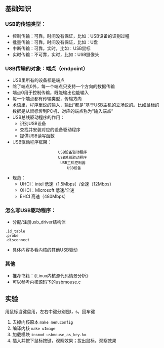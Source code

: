 ## 基础知识
### USB的传输类型：
- 控制传输：可靠，时间没有保证，比如：USB设备的识别过程
- 批量传输：可靠，时间没有保证，比如：U盘
- 中断传输：可靠，实时，比如：USB鼠标
- 实时传输：不可靠，实时，比如：USB摄像头

### USB传输的对象：端点（endpoint）
- USB里所有的设备都是端点
- 除了端点0外，每一个端点只支持一个方向的数据传输
- 端点0用于控制传输，既能输出也能输入
- 每一个端点都有传输类型，传输方向
- 术语里，程序里说的输入，输出“都是”基于USB主机的立场说的。比如鼠标的数据是从鼠标传到PC机，对应的端点称为“输入端点”
- USB总线驱动程序的作用：
	- 识别USB设备
	- 查找并安装对应的设备驱动程序
	- 提供USB读写函数
- USB驱动程序框架：
```
						USB设备驱动程序
						USB总线驱动程序
						 USB主机控制器
						    USB设备
```

- 规范：
	- UHCI：intel		低速（1.5Mbps）/全速（12Mbps）
	- OHCI：Microsoft	低速/全速
	- EHCI				高速（480Mbps）

### 怎么写USB驱动程序：
- 分配/注册usb_driver结构体
```
.id_table
.probe
.disconnect
```
- 具体内容多看内核的其他USB驱动

### 其他
- 推荐书籍：《Linux内核源代码情景分析》
- 可以参考内核源码下的usbmouse.c

## 实验
用鼠标当键盘用，左右中键分别是l，s，回车键

1. 去掉内核原本
`make menuconfig`
2. 编译内核
`make uImage`
3. 加载模块
`insmod usbmouse_as_key.ko`
4. 插入并按下鼠标按键，观察效果；拔出鼠标，观察效果



